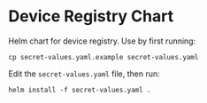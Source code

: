 # Device Registry Chart

Helm chart for device registry. Use by first running:

```
cp secret-values.yaml.example secret-values.yaml
```

Edit the `secret-values.yaml` file, then run:

```
helm install -f secret-values.yaml .
```

